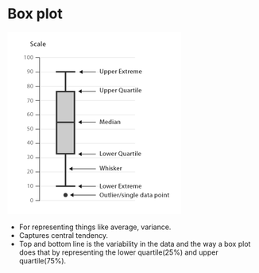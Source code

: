 # Box plot


![alt text]( https://raw.githubusercontent.com/AbhishekKumar4/Data-Analytics/master/Descriptive%20Statistics%20-%20%20Graphical%20Approaches/1.%20For%20Quantitative%20Variables/Box%20Plot/boxplot.png)

 - For representing things like average, variance.
 - Captures central tendency.
 - Top and bottom line is the variability in the data and the way a box plot does that by representing the lower quartile(25%) and upper quartile(75%).